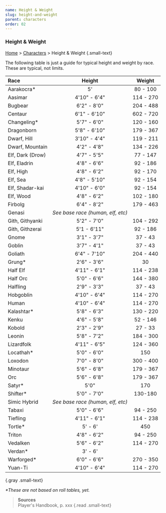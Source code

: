 ```yaml
---
name: Height & Weight
slug: height-and-weight
parent: characters
order: 02
---
```

### Height & Weight
[Home](dm-operations-center) > [Characters](characters) > Height & Weight {.small-text}

The following table is just a guide for typical height and weight by race. These are typical, not limits.

| Race            | Height        | Weight    |
|:----------------|:-------------:|:---------:|
| Aarakocra*      | 5'            | 80 - 100  |
| Aasimar         | 4'10" - 6'4"  | 114 - 270 |
| Bugbear         | 6'2" - 8'0"   | 204 - 488 |
| Centaur         | 6'1" - 6'10"  | 602 - 720 |
| Changeling*     | 5'7" - 6'0"   | 120 - 160 |
| Dragonborn      | 5'8" - 6'10"  | 179 - 367 |
| Dwarf, Hill     | 3'10" - 4'4"  | 119 - 211 |
| Dwarf, Mountain | 4'2" - 4'8"   | 134 - 226 |
| Elf, Dark (Drow)| 4'7" - 5'5"   | 77 - 147  |
| Elf, Eladrin    | 4'8" - 6'6"   | 92 - 186  |
| Elf, High       | 4'8" - 6'2"   | 92 - 170  |
| Elf, Sea        | 4'8" - 5'10"  | 92 - 154  |
| Elf, Shadar-kai | 4'10" - 6'0"  | 92 - 154  |
| Elf, Wood       | 4'8" - 6'2"   | 102 - 180 |
| Firbolg         | 6'4" - 8'2"   | 179 - 463 |
| Genasi          | *See base race (human, elf, etc)* ||
| Gith, Githyanki | 5'2" - 7'0"   | 104 - 292 |
| Gith, Githzerai | 5'1 - 6'11"   | 92 - 186  |
| Gnome           | 3'1" - 3'7"   | 37 - 43   |
| Goblin          | 3'7" - 4'1"   | 37 - 43   |
| Goliath         | 6'4" - 7'10"  | 204 - 440 |
| Grung*          | 2'6" - 3'6"   | 30 |
| Half Elf        | 4'11" - 6'1"  | 114 - 238 |
| Half Orc        | 5'0" - 6'6"   | 144 - 380 |
| Halfling        | 2'9" - 3'3"   | 37 - 43   |
| Hobgoblin       | 4'10" - 6'4"  | 114 - 270 |
| Human           | 4'10" - 6'4"  | 114 - 270 |
| Kalashtar*      | 5'8" - 6'3"   | 130 - 220 |
| Kenku           | 4'6" - 5'8"   | 52 - 146  |
| Kobold          | 2'3" - 2'9"   | 27 - 33   |
| Leonin          | 5'8" - 7'2"   | 184 - 300 |
| Lizardfolk      | 4'11" - 6'5"  | 124 - 360 |
| Locathah*       | 5'0" - 6'0"   | 150 |
| Loxodon         | 7'0" - 8'0"   | 300 - 400 |
| Minotaur        | 5'6" - 6'8"   | 179 - 367 |
| Orc             | 5'6" - 6'8"   | 179 - 367 |
| Satyr*          | 5'0" | 170 |
| Shifter*        | 5'0" - 7'0"   | 130-180   |
| Simic Hybrid    | *See base race (human, elf, etc)* ||
| Tabaxi          | 5'0" - 6'6"   | 94 - 250  |
| Tiefling        | 4'11" - 6'1"  | 114 - 238 |
| Tortle*         | 5' - 6' | 450 |
| Triton          | 4'8" - 6'2"   | 94 - 250  |
| Vedalken        | 5'6" - 6'2"   | 114 - 270 |
| Verdan*         | 3' - 6'       |  |
| Warforged*      | 6'0" - 6'6"   | 270 - 350 |
| Yuan-Ti         | 4'10" - 6'4"  | 114 - 270 |
{.gray .small-text}

*\*These are not based on roll tables, yet.*

> **Sources** <br/>
> Player's Handbook, p. xxx
{.read .small-text}

